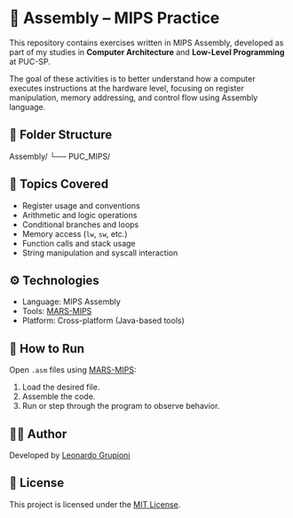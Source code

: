 # 🧠 Assembly – MIPS Practice

This repository contains exercises written in MIPS Assembly, developed as part of my studies in **Computer Architecture** and **Low-Level Programming** at PUC-SP.

The goal of these activities is to better understand how a computer executes instructions at the hardware level, focusing on register manipulation, memory addressing, and control flow using Assembly language.

## 📂 Folder Structure
Assembly/
└── PUC_MIPS/

## 🎯 Topics Covered

- Register usage and conventions
- Arithmetic and logic operations
- Conditional branches and loops
- Memory access (`lw`, `sw`, etc.)
- Function calls and stack usage
- String manipulation and syscall interaction

## ⚙️ Technologies

- Language: MIPS Assembly
- Tools: [MARS-MIPS](https://computerscience.missouristate.edu/mars-mips-simulator.htm) 
- Platform: Cross-platform (Java-based tools)

## 🧪 How to Run

Open `.asm` files using [MARS-MIPS](https://computerscience.missouristate.edu/mars-mips-simulator.htm):

1. Load the desired file.
2. Assemble the code.
3. Run or step through the program to observe behavior.

## 👨‍💻 Author

Developed by [Leonardo Grupioni](https://github.com/leonardogrupioni)  

## 📄 License

This project is licensed under the [MIT License](LICENSE).
